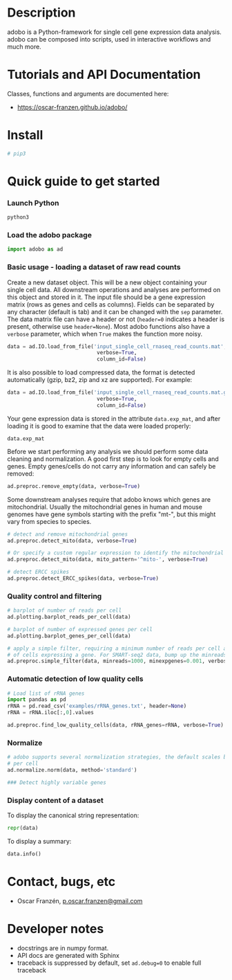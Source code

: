 # Description
adobo is a Python-framework for single cell gene expression data analysis. adobo can be composed into scripts, used in interactive workflows and much more.

# Tutorials and API Documentation
Classes, functions and arguments are documented here:
* https://oscar-franzen.github.io/adobo/

# Install
```bash
# pip3
```

# Quick guide to get started
### Launch Python
```bash
python3
```

### Load the adobo package
```python
import adobo as ad
```

### Basic usage - loading a dataset of raw read counts
Create a new dataset object. This will be a new object containing your single cell data. All downstream operations and analyses are performed on this object and stored in it. The input file should be a gene expression matrix (rows as genes and cells as columns). Fields can be separated by any character (default is tab) and it can be changed with the `sep` parameter. The data matrix file can have a header or not (`header=0` indicates a header is present, otherwise use `header=None`). Most adobo functions also have a `verbose` parameter, which when `True` makes the function more noisy.
```python
data = ad.IO.load_from_file('input_single_cell_rnaseq_read_counts.mat',
                             verbose=True,
                             column_id=False)
```

It is also possible to load compressed data, the format is detected automatically (gzip, bz2, zip and xz are supported). For example:
```python
data = ad.IO.load_from_file('input_single_cell_rnaseq_read_counts.mat.gz',
                             verbose=True,
                             column_id=False)
```

Your gene expression data is stored in the attribute `data.exp_mat`, and after loading it is good to examine that the data were loaded properly:

```
data.exp_mat
```

Before we start performing any analysis we should perform some data cleaning and normalization. A good first step is to look for empty cells and genes. Empty genes/cells do not carry any information and can safely be removed:
```python
ad.preproc.remove_empty(data, verbose=True)
```

Some downstream analyses require that adobo knows which genes are mitochondrial. Usually the mitochondrial genes in human and mouse genomes have gene symbols starting with the prefix "mt-", but this might vary from species to species.
```python
# detect and remove mitochondrial genes
ad.preproc.detect_mito(data, verbose=True)

# Or specify a custom regular expression to identify the mitochondrial genes:
ad.preproc.detect_mito(data, mito_pattern='^mito-', verbose=True)

```
```python
# detect ERCC spikes
ad.preproc.detect_ERCC_spikes(data, verbose=True)
```

### Quality control and filtering
```python
# barplot of number of reads per cell
ad.plotting.barplot_reads_per_cell(data)

# barplot of number of expressed genes per cell
ad.plotting.barplot_genes_per_cell(data)

# apply a simple filter, requiring a minimum number of reads per cell and a minimum number
# of cells expressing a gene. For SMART-seq2 data, bump up the minreads option.
ad.preproc.simple_filter(data, minreads=1000, minexpgenes=0.001, verbose=True)
```

### Automatic detection of low quality cells
```python
# Load list of rRNA genes
import pandas as pd
rRNA = pd.read_csv('examples/rRNA_genes.txt', header=None)
rRNA = rRNA.iloc[:,0].values

ad.preproc.find_low_quality_cells(data, rRNA_genes=rRNA, verbose=True)
```

### Normalize
```python
# adobo supports several normalization strategies, the default scales by total read depth
# per cell
ad.normalize.norm(data, method='standard')

### Detect highly variable genes
```

### Display content of a dataset
To display the canonical string representation:
```python
repr(data)
```
To display a summary:
```python
data.info()
```

# Contact, bugs, etc
* Oscar Franzén, <p.oscar.franzen@gmail.com>

# Developer notes
* docstrings are in numpy format.
* API docs are generated with Sphinx
* traceback is suppressed by default, set `ad.debug=0` to enable full traceback
